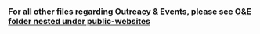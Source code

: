 ### For all other files regarding Outreacy & Events, please see [O&E folder nested under public-websites](https://github.com/department-of-veterans-affairs/va.gov-team/tree/master/teams/vsa/teams/public-websites/outreach-and-events)

